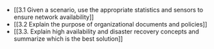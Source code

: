 
- [[3.1 Given a scenario, use the appropriate statistics and sensors to ensure network availability]]
- [[3.2 Explain the purpose of organizational documents and policies]]
- [[3.3. Explain high availability and disaster recovery concepts and summarize which is the best solution]]

